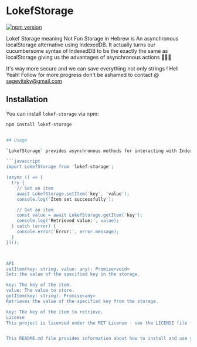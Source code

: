 # LokefStorage

[![npm version](https://badge.fury.io/js/lokef-storage.svg)](https://badge.fury.io/js/lokef-storage)


Lokef Storage meaning Not Fun Storage in Hebrew is An asynchronous localStorage alternative using IndexedDB.
It actually turns our cucumbersome syntax of IndexedDB to be the exactly the same as localStorage giving us the advantages
of asynchronous actions 💪💪💪

It's way more secure and we can save everything not only strings ! Hell Yeah! Follow for more progress
don't be ashamed to contact @ segevitsky@gmail.com

## Installation

You can install `lokef-storage` via npm:

```bash
npm install lokef-storage


## Usage

`LokefStorage` provides asynchronous methods for interacting with IndexedDB, so you'll need to use `async/await` or promise chaining to handle the asynchronous behavior.

```javascript
import LokefStorage from 'lokef-storage';

(async () => {
  try {
    // Set an item
    await LokefStorage.setItem('key', 'value');
    console.log('Item set successfully');

    // Get an item
    const value = await LokefStorage.getItem('key');
    console.log('Retrieved value:', value);
  } catch (error) {
    console.error('Error:', error.message);
  }
})();



API
setItem(key: string, value: any): Promise<void>
Sets the value of the specified key in the storage.

key: The key of the item.
value: The value to store.
getItem(key: string): Promise<any>
Retrieves the value of the specified key from the storage.

key: The key of the item to retrieve.
License
This project is licensed under the MIT License - see the LICENSE file for details.


This README.md file provides information about how to install and use your `LokefStorage` library, as well as an overview of its API and license information. You can customize it further to include additional details or sections as needed. Let me know if you need further assistance!
